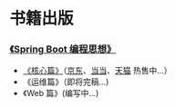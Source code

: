 # 书籍出版



### [《Spring Boot 编程思想》](https://mercyblitz.github.io/books/thinking-in-spring-boot/)
- [《核心篇》](https://mercyblitz.github.io/books/thinking-in-spring-boot/core/preface/)（[京东](https://item.jd.com/12570242.html)、[当当](http://product.dangdang.com/26922557.html)、[天猫](https://detail.tmall.com/item.htm?id=589445956796) 热售中…）
- 《运维篇》（即将完稿…)
- 《Web 篇》(编写中…)


